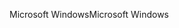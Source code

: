 <span data-ttu-id="dc753-101">Microsoft Windows</span><span class="sxs-lookup"><span data-stu-id="dc753-101">Microsoft Windows</span></span>